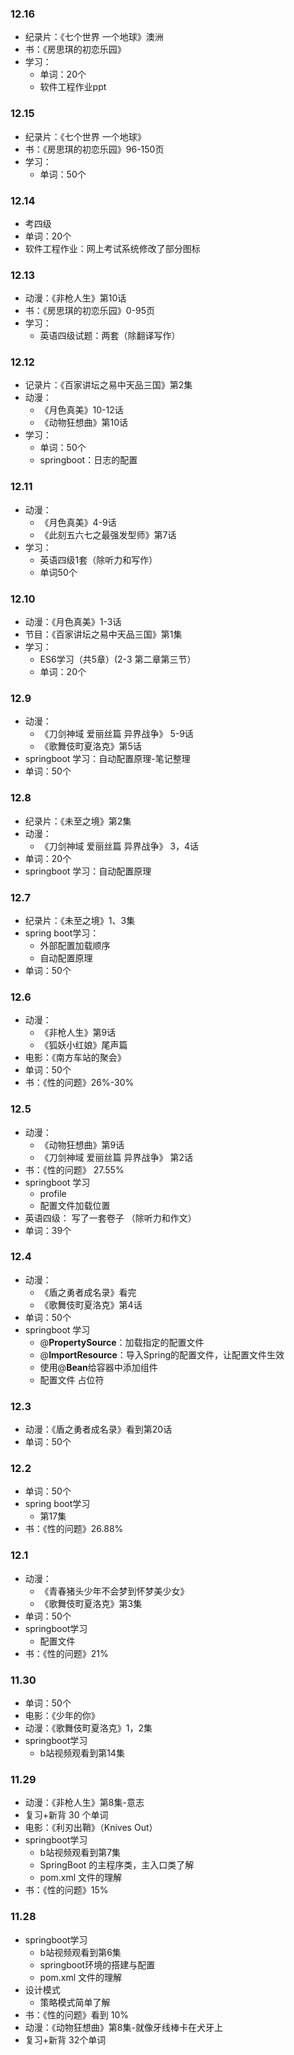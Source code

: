 ### 12.16

- 纪录片：《七个世界 一个地球》澳洲
- 书：《房思琪的初恋乐园》
- 学习：
  - 单词：20个
  - 软件工程作业ppt

### 12.15

- 纪录片：《七个世界 一个地球》
- 书：《房思琪的初恋乐园》96-150页
- 学习：
  - 单词：50个

### 12.14

- 考四级
- 单词：20个
-  软件工程作业：网上考试系统修改了部分图标

### 12.13

- 动漫：《非枪人生》第10话
- 书：《房思琪的初恋乐园》0-95页
- 学习：
  - 英语四级试题：两套（除翻译写作）

### 12.12

- 记录片：《百家讲坛之易中天品三国》第2集
- 动漫：
  - 《月色真美》10-12话
  - 《动物狂想曲》第10话
- 学习：
  - 单词：50个
  - springboot：日志的配置

### 12.11

- 动漫：
  - 《月色真美》4-9话
  - 《此刻五六七之最强发型师》第7话
- 学习：
  - 英语四级1套（除听力和写作）
  - 单词50个

### 12.10

- 动漫：《月色真美》1-3话
- 节目：《百家讲坛之易中天品三国》第1集
- 学习：
  - ES6学习（共5章）(2-3 第二章第三节）
  - 单词：20个

### 12.9

- 动漫：
  - 《刀剑神域 爱丽丝篇 异界战争》 5-9话
  - 《歌舞伎町夏洛克》第5话
- springboot 学习：自动配置原理-笔记整理
- 单词：50个

### 12.8

- 纪录片：《未至之境》第2集
- 动漫：
  - 《刀剑神域 爱丽丝篇 异界战争》  3，4话
- 单词：20个
- springboot 学习：自动配置原理

### 12.7

- 纪录片：《未至之境》1、3集
- spring boot学习：
  - 外部配置加载顺序
  - 自动配置原理
- 单词：50个

### 12.6

- 动漫：
  - 《非枪人生》第9话
  - 《狐妖小红娘》尾声篇
- 电影：《南方车站的聚会》
- 单词：50个
- 书：《性的问题》26%-30%

### 12.5

- 动漫：
  - 《动物狂想曲》第9话
  - 《刀剑神域 爱丽丝篇 异界战争》 第2话
- 书：《性的问题》 27.55%
- springboot 学习
  - profile
  - 配置文件加载位置
- 英语四级： 写了一套卷子 （除听力和作文）
- 单词：39个

### 12.4

- 动漫：
  - 《盾之勇者成名录》看完
  - 《歌舞伎町夏洛克》第4话
- 单词：50个
- springboot 学习
  - @**PropertySource**：加载指定的配置文件
  - @**ImportResource**：导入Spring的配置文件，让配置文件生效
  - 使用@**Bean**给容器中添加组件
  - 配置文件 占位符

### 12.3

- 动漫：《盾之勇者成名录》看到第20话
- 单词：50个

### 12.2

- 单词：50个
- spring boot学习
  - 第17集
- 书：《性的问题》26.88%



### 12.1

- 动漫：
  - 《青春猪头少年不会梦到怀梦美少女》
  - 《歌舞伎町夏洛克》第3集
- 单词：50个
- springboot学习
  - 配置文件
- 书：《性的问题》21%

### 11.30

- 单词：50个
- 电影：《少年的你》
- 动漫：《歌舞伎町夏洛克》1，2集
- springboot学习
  - b站视频观看到第14集



### 11.29

- 动漫：《非枪人生》第8集-意志
- 复习+新背 30 个单词
- 电影：《利刃出鞘》（Knives Out）
- springboot学习
  - b站视频观看到第7集
  - SpringBoot 的主程序类，主入口类了解
  - pom.xml 文件的理解
- 书：《性的问题》15%



### 11.28

- springboot学习
  - b站视频观看到第6集
  - springboot环境的搭建与配置
  - pom.xml 文件的理解
- 设计模式
  - 策略模式简单了解
- 书：《性的问题》看到 10%
- 动漫：《动物狂想曲》第8集-就像牙线棒卡在犬牙上
- 复习+新背 32个单词



